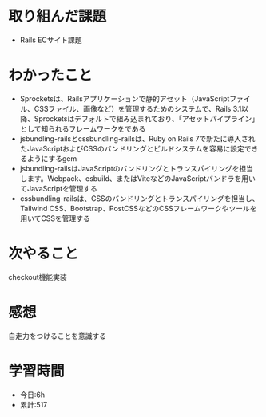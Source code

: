 # 取り組んだ課題
  - Rails ECサイト課題
# わかったこと
*   Sprocketsは、Railsアプリケーションで静的アセット（JavaScriptファイル、CSSファイル、画像など）を管理するためのシステムで、Rails 3.1以降、Sprocketsはデフォルトで組み込まれており、「アセットパイプライン」として知られるフレームワークをである
*   jsbundling-railsとcssbundling-railsは、Ruby on Rails 7で新たに導入されたJavaScriptおよびCSSのバンドリングとビルドシステムを容易に設定できるようにするgem
*   jsbundling-railsはJavaScriptのバンドリングとトランスパイリングを担当します。Webpack、esbuild、またはViteなどのJavaScriptバンドラを用いてJavaScriptを管理する
*   cssbundling-railsは、CSSのバンドリングとトランスパイリングを担当し、Tailwind CSS、Bootstrap、PostCSSなどのCSSフレームワークやツールを用いてCSSを管理する


# 次やること
checkout機能実装
# 感想
自走力をつけることを意識する

# 学習時間
- 今日:6h
- 累計:517